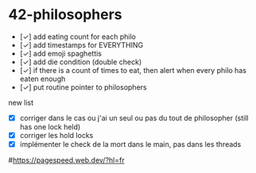 # 42-philosophers

- [✓] add eating count for each philo
- [✓] add timestamps for EVERYTHING
- [✓] add emoji spaghettis
- [✓] add die condition (double check)
- [✓] if there is a count of times to eat, then alert when every philo has eaten enough
- [✓] put routine pointer to philosophers

new list
- [x] corriger dans le cas ou j'ai un seul ou pas du tout de philosopher
(still has one lock held)
- [x] corriger les hold locks
- [x] implémenter le check de la mort dans le main, pas dans les threads

#https://pagespeed.web.dev/?hl=fr